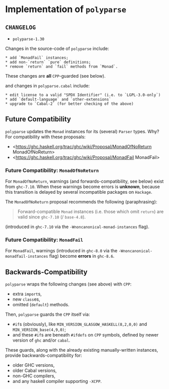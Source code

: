# Implementation of `polyparse`


## `CHANGELOG`

* `polyparse-1.30`

Changes in the source-code of `polyparse` include:

    * add `MonadFail` instances;
    * add non-`return` `pure` definitions;
    * remove `return` and `fail` methods from `Monad`.

These changes are **all** `CPP`-guarded (see below).

and changes in `polyparse.cabal` include:

    * edit license to a valid "SPDX Identifier" (i.e. to `LGPL-3.0-only`)
    * add `default-language` and `other-extensions`
    * upgrade to `Cabal-2` (for better checking of the above)

## Future Compatibility

`polyparse` updates the `Monad` instances for its (several) `Parser` types. Why? For compatibility with these proposals:

* <https://ghc.haskell.org/trac/ghc/wiki/Proposal/MonadOfNoReturn MonadOfNoReturn>
* <https://ghc.haskell.org/trac/ghc/wiki/Proposal/MonadFail MonadFail>


### Future Compatibility: `MonadOfNoReturn`

For `MonadOfNoReturn`, warnings (and forwards-compatibility, see below) exist from `ghc-7.10`. When these warnings become errors is **unknown**, because this transition is delayed by several incompatible packages on `Hackage`.

The `MonadOfNoReturn` proposal recommends the following (paraphrasing):

> Forward-compatible `Monad` instances (i.e. those which omit `return`) are valid since `ghc-7.10` (/ `base-4.8`).

(introduced in `ghc-7.10` via the `-Wnoncanonical-monad-instances` flag).


### Future Compatibility: `MonadFail`

For `MonadFail`, warnings (introduced in `ghc-8.0` via the `-Wnoncanonical-monadfail-instances` flag) become **errors** in `ghc-8.6`.


## Backwards-Compatibility

`polyparse` wraps the following changes (see above) with `CPP`:

* extra `import`s,
* new `class`es,
* omitted (`default`) methods.

Then, `polyparse` guards the `CPP` itself via:

* `#if`s (obviously), like `MIN_VERSION_GLASGOW_HASKELL(8,2,0,0)` and `MIN_VERSION_base(4,9,0)`;
* and these `#if`s are beneath `#ifdefs` on `CPP` symbols, defined by newer version of `ghc` and/or `cabal`.

These guards, along with the already existing manually-written instances, provide backwards-compatibility for:

* older GHC versions,
* older Cabal versions,
* non-GHC compilers,
* and any haskell compiler supporting `-XCPP`.

